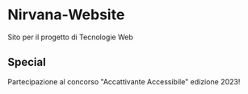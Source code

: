 # Nirvana-Website
Sito per il progetto di Tecnologie Web

## Special
Partecipazione al concorso "Accattivante Accessibile" edizione 2023!
